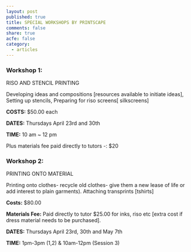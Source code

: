 ```yaml
---
layout: post
published: true
title: SPECIAL WORKSHOPS BY PRINTSCAPE
comments: false
share: true
acfe: false
category: 
  - articles
---
```


### Workshop 1: 
RISO AND STENCIL PRINTING

Developing ideas and compositions [resources available to initiate
ideas], Setting up stencils, Preparing for riso screens[ silkscreens]

**COSTS:** $50.00 each

**DATES:** Thursdays April 23rd and 30th

**TIME:** 10 am ~ 12 pm

Plus materials fee paid directly to tutors -: $20

### Workshop 2:
PRINTING ONTO MATERIAL

Printing onto clothes- recycle old clothes- give them a new lease of
life or add interest to plain garments). Attaching transprints [tshirts]

**Costs:** $80.00

**Materials Fee:** Paid directly to tutor $25.00 for inks, riso etc [extra cost if dress material needs to be purchased].

**DATES:** Thursdays April 23rd, 30th and May 7th

**TIME:** 1pm-3pm (1,2) & 10am-12pm (Session 3)